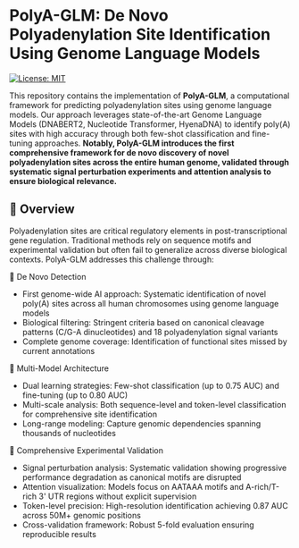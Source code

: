 # PolyA-GLM: De Novo Polyadenylation Site Identification Using Genome Language Models
[![License: MIT](https://img.shields.io/badge/License-MIT-yellow.svg)](https://opensource.org/licenses/MIT)

This repository contains the implementation of **PolyA-GLM**, a computational framework for predicting polyadenylation sites using genome language models. Our approach leverages state-of-the-art Genome Language Models (DNABERT2, Nucleotide Transformer, HyenaDNA) to identify poly(A) sites with high accuracy through both few-shot classification and fine-tuning approaches. **Notably, PolyA-GLM introduces the first comprehensive framework for de novo discovery of novel polyadenylation sites across the entire human genome, validated through systematic signal perturbation experiments and attention analysis to ensure biological relevance.**

## 🔬 Overview

Polyadenylation sites are critical regulatory elements in post-transcriptional gene regulation. Traditional methods rely on sequence motifs and experimental validation but often fail to generalize across diverse biological contexts. PolyA-GLM addresses this challenge through:

🌟 De Novo Detection

- First genome-wide AI approach: Systematic identification of novel poly(A) sites across all human chromosomes using genome language models
- Biological filtering: Stringent criteria based on canonical cleavage patterns (C/G-A dinucleotides) and 18 polyadenylation signal variants
- Complete genome coverage: Identification of functional sites missed by current annotations

🤖 Multi-Model Architecture
- Dual learning strategies: Few-shot classification (up to 0.75 AUC) and fine-tuning (up to 0.80 AUC)
- Multi-scale analysis: Both sequence-level and token-level classification for comprehensive site identification
- Long-range modeling: Capture genomic dependencies spanning thousands of nucleotides

🧪 Comprehensive Experimental Validation

- Signal perturbation analysis: Systematic validation showing progressive performance degradation as canonical motifs are disrupted
- Attention visualization: Models focus on AATAAA motifs and A-rich/T-rich 3' UTR regions without explicit supervision
- Token-level precision: High-resolution identification achieving 0.87 AUC across 50M+ genomic positions
- Cross-validation framework: Robust 5-fold evaluation ensuring reproducible results
